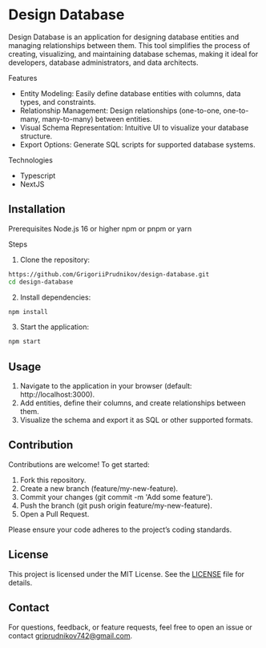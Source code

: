 # Design Database

Design Database is an application for designing database entities and managing relationships between them. This tool simplifies the process of creating, visualizing, and maintaining database schemas, making it ideal for developers, database administrators, and data architects.

Features

- Entity Modeling: Easily define database entities with columns, data types, and constraints.
- Relationship Management: Design relationships (one-to-one, one-to-many, many-to-many) between entities.
- Visual Schema Representation: Intuitive UI to visualize your database structure.
- Export Options: Generate SQL scripts for supported database systems.

Technologies

- Typescript
- NextJS

## Installation

Prerequisites
Node.js 16 or higher
npm or pnpm or yarn

Steps

1. Clone the repository:

```bash
https://github.com/GrigoriiPrudnikov/design-database.git
cd design-database
```

2. Install dependencies:

```bash
npm install
```

3. Start the application:

```bash
npm start
```

## Usage

1. Navigate to the application in your browser (default: http://localhost:3000).
2. Add entities, define their columns, and create relationships between them.
3. Visualize the schema and export it as SQL or other supported formats.

## Contribution

Contributions are welcome! To get started:

1. Fork this repository.
2. Create a new branch (feature/my-new-feature).
3. Commit your changes (git commit -m 'Add some feature').
4. Push the branch (git push origin feature/my-new-feature).
5. Open a Pull Request.

Please ensure your code adheres to the project’s coding standards.

## License

This project is licensed under the MIT License. See the [LICENSE](https://github.com/GrigoriiPrudnikov/design-database/blob/main/LICENSE) file for details.

## Contact

For questions, feedback, or feature requests, feel free to open an issue or contact griprudnikov742@gmail.com.
